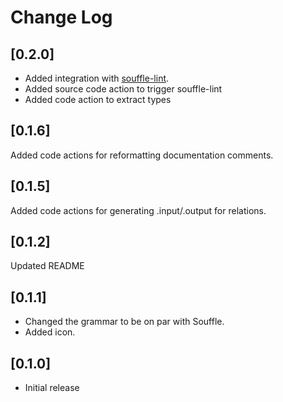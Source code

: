 # Change Log
## [0.2.0]

- Added integration with [souffle-lint](https://github.com/langston-barrett/souffle-lint).
- Added source code action to trigger souffle-lint
- Added code action to extract types
## [0.1.6]

Added code actions for reformatting documentation comments.

## [0.1.5]

Added code actions for generating .input/.output for relations.
## [0.1.2]

Updated README

## [0.1.1]

- Changed the grammar to be on par with Souffle.
- Added icon.
## [0.1.0]

- Initial release